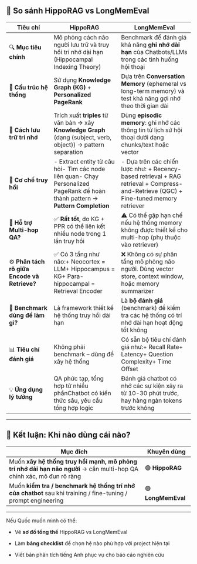 
## 🧠 So sánh HippoRAG vs LongMemEval

|Tiêu chí|**HippoRAG**|**LongMemEval**|
|---|---|---|
|🔍 **Mục tiêu chính**|Mô phỏng cách não người lưu trữ và truy hồi trí nhớ dài hạn (Hippocampal Indexing Theory)|Benchmark để đánh giá khả năng **ghi nhớ dài hạn** của Chatbots/LLMs trong các tình huống hội thoại|
|🧱 **Cấu trúc hệ thống**|Sử dụng **Knowledge Graph (KG)** + **Personalized PageRank**|Dựa trên **Conversation Memory** (ephemeral vs long-term memory) và test khả năng gợi nhớ theo thời gian dài|
|🧩 **Cách lưu trữ trí nhớ**|Trích xuất **triples** từ văn bản → xây **Knowledge Graph** (dạng (subject, verb, object)) → pattern separation|Dùng **episodic memory**: ghi nhớ các thông tin từ lịch sử hội thoại dưới dạng chunks/text hoặc vector|
|🔁 **Cơ chế truy hồi**|- Extract entity từ câu hỏi- Tìm các node liên quan- Chạy Personalized PageRank để hoàn thành pattern → **Pattern Completion**|- Dựa trên các chiến lược như: + Recency-based retrieval + RAG retrieval + Compress-and-Retrieve (QGC) + Fine-tuned memory retriever|
|🔀 **Hỗ trợ Multi-hop QA?**|✅ **Rất tốt**, do KG + PPR có thể liên kết nhiều node trong 1 lần truy hồi|⚠️ Có thể gặp hạn chế nếu hệ thống memory không được thiết kế cho multi-hop (phụ thuộc vào retriever)|
|⚙️ **Phân tách rõ giữa Encode và Retrieve?**|✅ Có 3 tầng như não:+ Neocortex = LLM+ Hippocampus = KG+ Para-hippocampal = Retrieval Encoder|❌ Không có sự phân tầng mô phỏng não người. Dùng vector store, context window, hoặc memory summarizer|
|🎯 **Benchmark dùng để làm gì?**|Là framework thiết kế hệ thống truy hồi dài hạn|Là **bộ đánh giá** (benchmark) để kiểm tra các hệ thống có trí nhớ dài hạn hoạt động tốt không|
|📊 **Tiêu chí đánh giá**|Không phải benchmark – dùng để xây hệ thống|Có sẵn bộ tiêu chí đánh giá như:+ Recall Rate+ Latency+ Question Complexity+ Time Offset|
|💡 **Ứng dụng lý tưởng**|QA phức tạp, tổng hợp từ nhiều phầnChatbot có kiến thức sâu, yêu cầu tổng hợp logic|Đánh giá chatbot có nhớ các sự kiện xảy ra từ 10-30 phút trước, hay hàng ngàn tokens trước không|

---

## 🧠 Kết luận: Khi nào dùng cái nào?

|Mục đích|Khuyên dùng|
|---|---|
|Muốn **xây hệ thống truy hồi mạnh, mô phỏng trí nhớ dài hạn não người** → cần multi-hop QA chính xác, mô đun rõ ràng|🟢 **HippoRAG**|
|Muốn **kiểm tra / benchmark hệ thống trí nhớ của chatbot** sau khi training / fine-tuning / prompt engineering|🟢 **LongMemEval**|

---

Nếu Quốc muốn mình có thể:

- Vẽ **sơ đồ tổng thể** HippoRAG vs LongMemEval
    
- Làm **bảng checklist** để chọn hệ nào phù hợp với project hiện tại
    
- Viết bản phân tích tiếng Anh phục vụ cho báo cáo nghiên cứu
    

